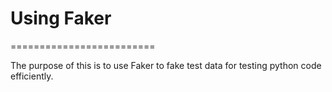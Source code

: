 # Using Faker
=========================

The purpose of this is to use Faker to fake test data for testing python code efficiently.